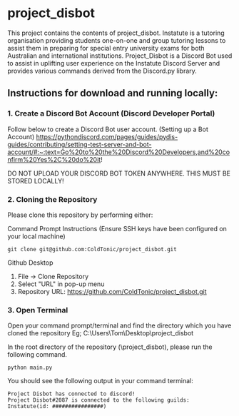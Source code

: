 # project_disbot

This project contains the contents of project_disbot.
Instatute is a tutoring organisation providing students one-on-one and group tutoring lessons to assist them in preparing for special entry university exams for both Australian
and international institutions. Project_Disbot is a Discord Bot used to assist in uplifting user experience on the Instatute Discord Server and provides various commands derived from the Discord.py library.

## Instructions for download and running locally:

### 1. Create a Discord Bot Account (Discord Developer Portal)
Follow below to create a Discord Bot user account. (Setting up a Bot Account)
https://pythondiscord.com/pages/guides/pydis-guides/contributing/setting-test-server-and-bot-account/#:~:text=Go%20to%20the%20Discord%20Developers,and%20confirm%20Yes%2C%20do%20it!

DO NOT UPLOAD YOUR DISCORD BOT TOKEN ANYWHERE. THIS MUST BE STORED LOCALLY!

### 2. Cloning the Repository
Please clone this repository by performing either:

Command Prompt Instructions (Ensure SSH keys have been configured on your local machine)
```
git clone git@github.com:ColdTonic/project_disbot.git
```

Github Desktop
1. File -> Clone Repository
2. Select "URL" in pop-up menu
3. Repository URL: https://github.com/ColdTonic/project_disbot.git

### 3. Open Terminal
Open your command prompt/terminal and find the directory which you have cloned the repository
Eg; C:\Users\Tom\Desktop\project_disbot

In the root directory of the repository (\project_disbot), please run the following command.
```
python main.py
```

You should see the following output in your command terminal:
```
Project Disbot has connected to discord!
Project Disbot#2087 is connected to the following guilds:
Instatute(id: ################)
```

